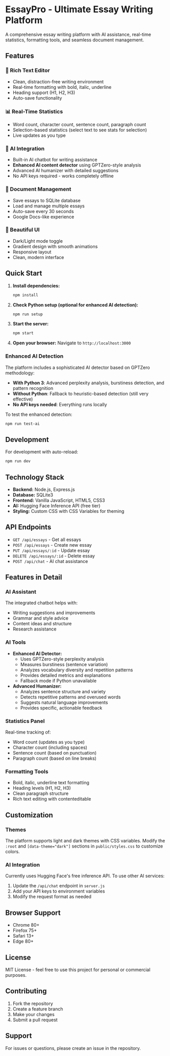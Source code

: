 # EssayPro - Ultimate Essay Writing Platform

A comprehensive essay writing platform with AI assistance, real-time statistics, formatting tools, and seamless document management.

## Features

### 📝 Rich Text Editor
- Clean, distraction-free writing environment
- Real-time formatting with bold, italic, underline
- Heading support (H1, H2, H3)
- Auto-save functionality

### 📊 Real-Time Statistics
- Word count, character count, sentence count, paragraph count
- Selection-based statistics (select text to see stats for selection)
- Live updates as you type

### 🤖 AI Integration
- Built-in AI chatbot for writing assistance
- **Enhanced AI content detector** using GPTZero-style analysis
- Advanced AI humanizer with detailed suggestions
- No API keys required - works completely offline

### 💾 Document Management
- Save essays to SQLite database
- Load and manage multiple essays
- Auto-save every 30 seconds
- Google Docs-like experience

### 🎨 Beautiful UI
- Dark/Light mode toggle
- Gradient design with smooth animations
- Responsive layout
- Clean, modern interface

## Quick Start

1. **Install dependencies:**
   ```bash
   npm install
   ```

2. **Check Python setup (optional for enhanced AI detection):**
   ```bash
   npm run setup
   ```

3. **Start the server:**
   ```bash
   npm start
   ```

4. **Open your browser:**
   Navigate to `http://localhost:3000`

### Enhanced AI Detection

The platform includes a sophisticated AI detector based on GPTZero methodology:

- **With Python 3**: Advanced perplexity analysis, burstiness detection, and pattern recognition
- **Without Python**: Fallback to heuristic-based detection (still very effective)
- **No API keys needed**: Everything runs locally

To test the enhanced detection:
```bash
npm run test-ai
```

## Development

For development with auto-reload:
```bash
npm run dev
```

## Technology Stack

- **Backend:** Node.js, Express.js
- **Database:** SQLite3
- **Frontend:** Vanilla JavaScript, HTML5, CSS3
- **AI:** Hugging Face Inference API (free tier)
- **Styling:** Custom CSS with CSS Variables for theming

## API Endpoints

- `GET /api/essays` - Get all essays
- `POST /api/essays` - Create new essay
- `PUT /api/essays/:id` - Update essay
- `DELETE /api/essays/:id` - Delete essay
- `POST /api/chat` - AI chat assistance

## Features in Detail

### AI Assistant
The integrated chatbot helps with:
- Writing suggestions and improvements
- Grammar and style advice
- Content ideas and structure
- Research assistance

### AI Tools
- **Enhanced AI Detector:** 
  - Uses GPTZero-style perplexity analysis
  - Measures burstiness (sentence variation)
  - Analyzes vocabulary diversity and repetition patterns
  - Provides detailed metrics and explanations
  - Fallback mode if Python unavailable
- **Advanced Humanizer:** 
  - Analyzes sentence structure and variety
  - Detects repetitive patterns and overused words
  - Suggests natural language improvements
  - Provides specific, actionable feedback

### Statistics Panel
Real-time tracking of:
- Word count (updates as you type)
- Character count (including spaces)
- Sentence count (based on punctuation)
- Paragraph count (based on line breaks)

### Formatting Tools
- Bold, italic, underline text formatting
- Heading levels (H1, H2, H3)
- Clean paragraph structure
- Rich text editing with contenteditable

## Customization

### Themes
The platform supports light and dark themes with CSS variables. Modify the `:root` and `[data-theme="dark"]` sections in `public/styles.css` to customize colors.

### AI Integration
Currently uses Hugging Face's free inference API. To use other AI services:
1. Update the `/api/chat` endpoint in `server.js`
2. Add your API keys to environment variables
3. Modify the request format as needed

## Browser Support

- Chrome 80+
- Firefox 75+
- Safari 13+
- Edge 80+

## License

MIT License - feel free to use this project for personal or commercial purposes.

## Contributing

1. Fork the repository
2. Create a feature branch
3. Make your changes
4. Submit a pull request

## Support

For issues or questions, please create an issue in the repository.